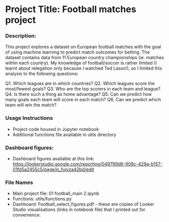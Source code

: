 # Project Title: Football matches project

### Description: 
This project explores a dataset on European football matches with the goal of using machine learning to predict match outcomes for betting. The dataset  contains data from 11 European country championships (ie. matches within each country). My knowledge of football/soccer is rather limited (I learnt about relegation only because I watched Ted Lasso!), so I limited this analysis to the following questions:

Q1. Which leagues are in which countries?
Q2. Which leagues score the most/fewest goals?
Q3. Who are the top scorers in each team and league?
Q4. Is there such a thing as home advantage?
Q5. Can we predict how many goals each team will score in each match?
Q6. Can we predict which team will win the match?

### Usage Instructions
* Project code housed in Jupyter notebook
* Additional functions file available in utils directory

### Dashboard figures:
* Dashboard figures available at this link: 
https://lookerstudio.google.com/reporting/049799d6-908c-429a-b157-01fd5a2455c5/page/p_fujvza42bd/edit 

### File Names
* Main project file: 01 football_main 2.ipynb
* Functions: utils/functions.py
* Dashboard: Football_select_figures.pdf - these are copies of Looker Studio visualisations (links in notebook file) that I printed out for convenience. 

